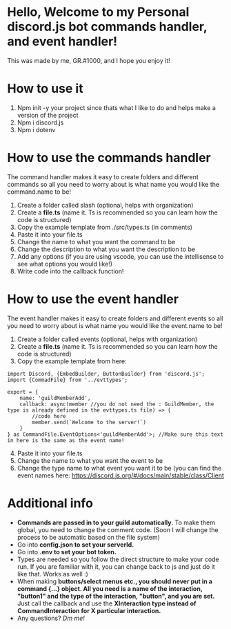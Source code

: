 # Hello, Welcome to my Personal discord.js bot commands handler, and event handler!


This was made by me, GR.#1000, and I hope you enjoy it!



# How to use it

1. Npm init -y your project since thats what I like to do and helps make a version of the project
2. Npm i discord.js
3. Npm i dotenv

# How to use the commands handler

The command handler makes it easy to create folders and different commands so all you need to worry about is what name you would like the command.name to be!

1. Create a folder called slash (optional, helps with organization)
2. Create a **file.ts** (name it. Ts is recommended so you can learn how the code is structured)
3. Copy the example template from ./src/types.ts (in comments)
4. Paste it into your file.ts
5. Change the name to what you want the command to be
6. Change the description to what you want the description to be
7. Add any options (if you are using vscode, you can use the intellisense to see what options you would like!)
8. Write code into the callback function!

# How to use the event handler

The event handler makes it easy to create folders and different events so all you need to worry about is what name you would like the event.name to be!

1. Create a folder called events (optional, helps with organization)
2. Create a **file.ts** (name it. Ts is recommended so you can learn how the code is structured)
3. Copy the example template from here:
```
import Discord, {EmbedBuilder, ButtonBuilder} from 'discord.js';
import {CommadFile} from '../evttypes';

export = {
    name: 'guildMemberAdd',
    callback: async(member //you do not need the : GuildMember, the type is already defined in the evttypes.ts file) => {
        //code here
        member.send(`Welcome to the server!`)
    }
} as CommandFile.EventOptions<'guildMemberAdd'>; //Make sure this text in here is the same as the event name!
```
4. Paste it into your file.ts
5. Change the name to what you want the event to be
6. Change the type name to what event you want it to be (you can find the event names here: https://discord.js.org/#/docs/main/stable/class/Client


# Additional info

- **Commands are passed in to your guild automatically.** To make them global, you need to change the comment code. (Soon I will change the process to be automatic based on the file system)
- Go into **config.json to set your serverId.**
- Go into **.env to set your bot token.**
- Types are needed so you follow the direct structure to make your code run. If you are familiar with it, you can change back to js and just do it like that. Works as well :)
- When making **buttons/select menus etc., you should never put in a command {...} object. All you need is a name of the interaction, "button1" and the type of the interaction, "button", and you are set.** Just call the callback and use the **XInteraction type instead of CommandInteraction for X particular interaction.**
- Any questions? *Dm me!*

